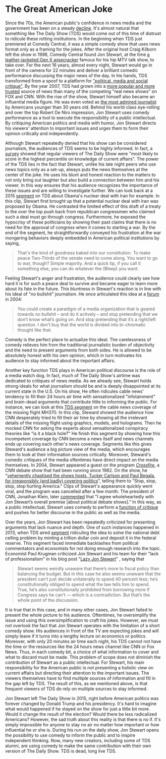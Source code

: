 # The Great American Joke
Since the 70s, the American public's confidence in news media and the government has been on a steady [decline](https://www.taylorfrancis.com/chapters/edit/10.4324/9780203942291-22/daily-show-attitudes-toward-news-media-jonathan-morris-jody-baumgartner). It's almost natural that something like The Daily Show (TDS) would come out of this time of distrust to ridicule these rotting institutions. In the beginning when TDS just premiered at Comedy Central, it was a simple comedy show that uses news format only as a framing for the jokes. After the original host Craig Kilborn left the show in 1998, Comedy Central found Jon Stewart, at the time [a leather-jacketed Gen X wisecracker](https://www.newyorker.com/magazine/2015/02/23/late-nights) famous for his hip MTV talk show, to take over. For the next 16 years, almost every night, Stewart would go in front of the camera for 22 minutes and deliver a brilliant comedic performance discussing the major news of the day. In his hands, TDS transformed from a spoof to a platform for ["political, media and social critique"](https://www.pewresearch.org/journalism/2008/05/08/journalism-satire-or-just-laughs-the-daily-show-with-jon-stewart-examined/). By the year 2007, TDS had grown into a [more popular and more trusted](https://www.pewresearch.org/journalism/2008/05/08/journalism-satire-or-just-laughs-the-daily-show-with-jon-stewart-examined/) source of news than many of the competing "real news shows" on FOX and CNN. With the rise of the show, Stewart himself also became an influential media figure. He was even voted as [the most admired journalist](https://www.pewresearch.org/politics/2007/03/08/todays-journalists-less-prominent/) by Americans younger than 30 years old. Behind his world class eye-rolling and over the top Robert De Niro impression, Jon Stewart uses comedy performance as a tool to execute the responsibility of a public intellectual. By critiquing American politics and media with humor, Jon Stewart directs his viewers' attention to important issues and urges them to form their opinion critically and independently. 

Although Stewart repeatedly denied that his show can be considered journalism, the audiences of TDS seems to be highly informed. In fact, a [survey](https://www.pewresearch.org/politics/2007/04/15/public-knowledge-of-current-affairs-little-changed-by-news-and-information-revolutions/) showed that regular viewers of The Daily Show were "most likely to score in the highest percentile on knowledge of current affairs". The power of the TDS lies in the fact that Stewart, unlike his late night peers who use news topics only as a set-up, always puts the news themselves at the center of the joke. He uses his blunt and honest reaction to the matters to not only bring out laughter but also build a connection between him and his viewer. In this way ensures that his audience recognizes the importance of these issues and are willing to investigate further. We can look back at a 2015 [segment](https://www.youtube.com/watch?v=mlJmW3sFPEI) on TDS about Obama's nuclear deal with Iran for example. In this clip, Stewart first brought up that a potential nuclear deal with Iran was proposed by Obama. He contrasted the limited effect of this draft of a treaty to the over the top push back from republican congressmen who claimed such a deal must go through congress. Furthermore, he exposed the hypocrisy of these politicians by showing their past claims that there is no need for the approval of congress when it comes to starting a war. By the end of the segment, he straightforwardly conveyed his frustration at the war mongering behaviors deeply embedded in American political institutions by saying,

> That's the kind of goodness baked into our constitution. To make peace Two-Thirds of the senate need to come along. You want to go to war, though? Simple majority. And a quick tip, if you call it something else, you can do whatever the (Bleep) you want.

Feeling Stewart's anger and frustration, the audience could clearly see how hard it is for such a peace deal to survive and became eager to learn more about its fate in the future. This bluntness in Stewart's reaction is in line with his ideal of "no bullshit" journalism. He once articulated this idea at a [forum](https://books.google.com/books?id=s5OzDwAAQBAJ&pg=PA63&lpg=PA63) in 2004:

> You could create a paradigm of a media organization that is geared towards no bullshit – and do it actively – and stop pretending that we don’t know what’s going on. And stop pretending that it’s a right/left question. I don’t buy that the world is divided into bi-chromatic thought like that.

Comedy is the perfect place to actualize this ideal. The carelessness of comedy relieves him from the traditional journalistic burden of objectivity and the need to present arguments from both sides. He is allowed to be absolutely honest with his own opinion, which in turn motivates his audience to stay informed about the important affairs.

Another key function TDS plays in American political discourse is the role of a media watch dog. In fact, much of The Daily Show's airtime was dedicated to critiques of news media. As we already see, Stewart holds strong ideals for what journalism should be and is deeply disappointed at its current state in the U.S. On his show, He often ridicules cable news' tendency to fill their 24 hours air time with sensationalized "infotainment" and brain-dead arguments that contribute little to informing the public. For instance, we can look at this [TDS segment](https://www.youtube.com/watch?v=krFN7jHKNNo) on the cable news coverage of the missing flight MH370. In this clip, Steward showed the audience how CNN desperately tried to fill their air time by showing all the irrelevant details of the missing flight using graphics, models, and holograms. Then he mocked CNN for asking the experts  about sensationalized conspiracy theories like "is it a black hole?" He finish this segment by showing how this incompetent coverage by CNN become a news itself and news channels ends up covering each other's news coverage. Segments like this gives Steward's audience a big picture view of the media, which encourages them to look at their information sources critically. Moreover, Steward's comedic critiques of the media oftentimes have direct impact on the media themselves. In 2004, Stewart appeared a guest on the program *[Crossfire](https://www.youtube.com/watch?v=aFQFB5YpDZE)*, a CNN debate show that had been running since 1982. On the show, he "[vehemently chastised the shows hosts, Tucker Carlson and Paul Begala, for irresponsibly (and badly) covering politics](https://www.taylorfrancis.com/chapters/edit/10.4324/9780203942291-22/daily-show-attitudes-toward-news-media-jonathan-morris-jody-baumgartner)", telling them to "Stop, stop, stop, stop hurting America." Clips of Stewart's appearance quickly went viral, and the program was cancelled after a few month. The president of CNN, Jonathan Klein, later [commented](https://www.nytimes.com/2005/01/06/business/media/cnn-will-cancel-crossfire-and-cut-ties-to-commentator.html) that "I agree wholeheartedly with Jon Stewart’s overall premise [about political debate shows]." In this way, as a public intellectual, Stewart uses comedy to perform a [function of critique](http://www.stephenmack.com/blog/archives/2012/08/are_public_inte.html) and pushes for better discourse in the public as well as the media.

Over the years, Jon Stewart has been repeatedly criticized for presenting arguments that lack nuance and depth. One of such instances happened in 2013, when TDS aired [segment](https://www.cc.com/video/t24pv8/the-daily-show-with-jon-stewart-the-trillion-dollar-coin) ridiculing the idea to solve the national debt celling problem by minting a trillion dollar coin and deposit it in the federal reserve. This segment faced immediate backlashes from political commentators and economists for not doing enough research into the topic. Economist Paul Krugman criticized Jon Stewart and his team for their "lack of professionalism" in his blog post "[Lazy Jon Stewart](https://archive.nytimes.com/krugman.blogs.nytimes.com/2013/01/12/lazy-jon-stewart/?searchResultPosition=1)" , saying that 
> Stewart seems weirdly unaware that there’s more to fiscal policy than balancing the budget. But in this case he also seems unaware that the president can’t just decide unilaterally to spend 40 percent less; he’s constitutionally obliged to spend what the law tells him to spend. True, he’s also constitutionally prohibited from borrowing more if Congress says he can’t — which is a contradiction. But that’s the whole point of the discussion.

It is true that in this case, and in many other cases, Jon Stewart failed to present the whole picture to his audience. Oftentimes, he oversimplify the issue and using this oversimplification to craft his jokes. However, we must not overlook the fact that Jon Stewart operates with the limitation of a short comedy show.  His audiences in front of the TV are expecting jokes and will simply leave if it turns into a lengthy lecture on economics or politics. Moreover, with only 20 minutes air time each night, his TDS cannot not have the time or the resources like the 24 hours news channel like CNN or Fox News. Thus, in each comedy bit, a choice of what information to cover and what to discard must be made. This problem of scope does not diminish the contribution of Stewart as a public intellectual. For Stewart, his main responsibility for the American public is not presenting a holistic view on current affairs but directing their attention to the  important issues. The viewers themselves have to find multiple sources of information and fill in the gap left by TDS. The result of this, as we mentioned above,  is that frequent viewers of TDS do rely on multiple sources to stay informed. 

Jon Stewart left The Daily Show in 2015, right before American politics was forever changed by Donald Trump and his presidency. It's hard to imagine what would happened if he stayed on the show for just a little bit more. Would it change the result of the election? Would there be less radicalized Americans? However, the sad truth about this reality is that there is no if. It's simply impossible for anyone to stay no air no matter how important or how influential he or she is. During his run on the daily show, Jon Stewart opens the possibility to use comedy to inform the public and to inspire independent thinking. Now, many new creators, including some of TDS alumni, are using comedy to make the same contribution with their own version of The Daily Show. TDS is dead, long live TDS.